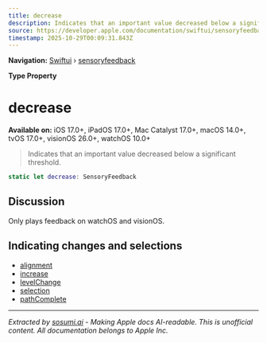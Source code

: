 ```yaml
---
title: decrease
description: Indicates that an important value decreased below a significant threshold.
source: https://developer.apple.com/documentation/swiftui/sensoryfeedback/decrease
timestamp: 2025-10-29T00:09:31.843Z
---
```


**Navigation:** [Swiftui](/documentation/swiftui) › [sensoryfeedback](/documentation/swiftui/sensoryfeedback)

**Type Property**

# decrease

**Available on:** iOS 17.0+, iPadOS 17.0+, Mac Catalyst 17.0+, macOS 14.0+, tvOS 17.0+, visionOS 26.0+, watchOS 10.0+

> Indicates that an important value decreased below a significant threshold.

```swift
static let decrease: SensoryFeedback
```

## Discussion

Only plays feedback on watchOS and visionOS.

## Indicating changes and selections

- [alignment](/documentation/swiftui/sensoryfeedback/alignment)
- [increase](/documentation/swiftui/sensoryfeedback/increase)
- [levelChange](/documentation/swiftui/sensoryfeedback/levelchange)
- [selection](/documentation/swiftui/sensoryfeedback/selection)
- [pathComplete](/documentation/swiftui/sensoryfeedback/pathcomplete)

---

*Extracted by [sosumi.ai](https://sosumi.ai) - Making Apple docs AI-readable.*
*This is unofficial content. All documentation belongs to Apple Inc.*
